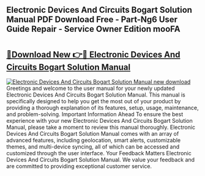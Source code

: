 ## Electronic Devices And Circuits Bogart Solution Manual PDF Download Free - Part-Ng6 User Guide Repair - Service Owner Edition mooFA

# <h2><a href="http://bc55927.oget.top/?id=Electronic+Devices+And+Circuits+Bogart+Solution+Manual">🔗Download New 👉🔴 Electronic Devices And Circuits Bogart Solution Manual</a></h2>

[![Electronic Devices And Circuits Bogart Solution Manual new download](https://i.imgur.com/5g1atiW.png)](http://bc55927.oget.top/?id=Electronic+Devices+And+Circuits+Bogart+Solution+Manual)
Greetings and welcome to the user manual for your newly updated Electronic Devices And Circuits Bogart Solution Manual. This manual is specifically designed to help you get the most out of your product by providing a thorough explanation of its features, setup, usage, maintenance, and problem-solving. Important Information Ahead To ensure the best experience with your new Electronic Devices And Circuits Bogart Solution Manual, please take a moment to review this manual thoroughly. Electronic Devices And Circuits Bogart Solution Manual comes with an array of advanced features, including geolocation, smart alerts, customizable themes, and multi-device syncing, all of which can be accessed and customized through the user interface. Your Feedback Matters Electronic Devices And Circuits Bogart Solution Manual. We value your feedback and are committed to providing exceptional customer service.
